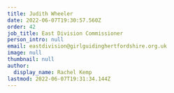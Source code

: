 ```yaml
---
title: Judith Wheeler
date: 2022-06-07T19:30:57.560Z
order: 42
job_title: East Division Commissioner
person_intro: null
email: eastdivision@girlguidinghertfordshire.org.uk
image: null
thumbnail: null
author:
  display_name: Rachel Kemp
lastmod: 2022-06-07T19:31:34.144Z
---
```

